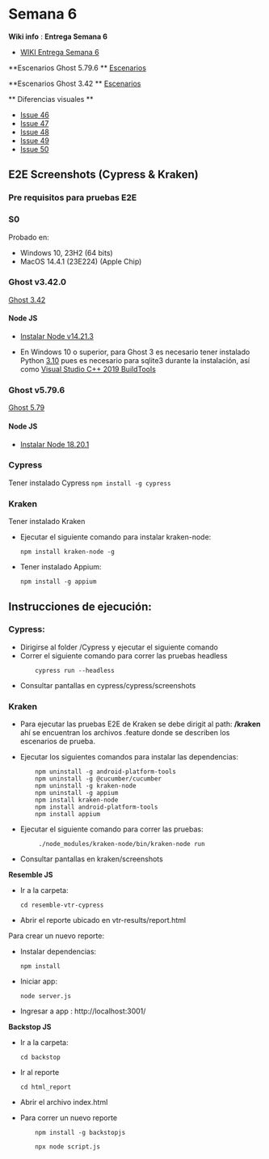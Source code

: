 # Semana 6

**Wiki info** :
**Entrega Semana 6**
- [WIKI Entrega Semana 6](https://github.com/jchernandezUA/tswdc-project/wiki#semana-6)

**Escenarios Ghost 5.79.6 **
[Escenarios](https://github.com/jchernandezUA/tswdc-project/wiki/Escenarios#5796)

**Escenarios Ghost 3.42 **
[Escenarios](https://github.com/jchernandezUA/tswdc-project/wiki/Escenarios#v342)

** Diferencias visuales **
- [Issue 46](https://github.com/jchernandezUA/tswdc-project/issues/46)
- [Issue 47](https://github.com/jchernandezUA/tswdc-project/issues/47)
- [Issue 48](https://github.com/jchernandezUA/tswdc-project/issues/48)
- [Issue 49](https://github.com/jchernandezUA/tswdc-project/issues/49)
- [Issue 50](https://github.com/jchernandezUA/tswdc-project/issues/50)

## E2E Screenshots (Cypress & Kraken)

### Pre requisitos para pruebas E2E

### S0
Probado en:

- Windows 10, 23H2 (64 bits)
- MacOS 14.4.1 (23E224) (Apple Chip)

### Ghost v3.42.0
[Ghost 3.42](https://ghost-nziq.onrender.com/)

#### Node JS
- [Instalar Node v14.21.3](https://nodejs.org/en/download)

* En Windows 10 o superior, para Ghost 3 es necesario tener instalado Python [3.10](https://www.python.org/downloads/windows/) pues es necesario para sqlite3 durante la instalación, así como
[Visual Studio C++ 2019 BuildTools](https://winstall.app/apps/Microsoft.VisualStudio.2019.BuildTools)

### Ghost v5.79.6
[Ghost 5.79](http://3.83.87.188/)

#### Node JS
- [Instalar Node 18.20.1](https://nodejs.org/en/download)

### Cypress
Tener instalado Cypress
    ```
    npm install -g cypress
    ```

### Kraken
Tener instalado Kraken
- Ejecutar el siguiente comando para instalar kraken-node:
    ```
    npm install kraken-node -g
    ```
- Tener instalado Appium:
    ```
    npm install -g appium
    ```
    
## Instrucciones de ejecución:

### Cypress:
 - Dirigirse al folder /Cypress y ejecutar el siguiente comando
 - Correr el siguiente comando para correr las pruebas headless
    ```
        cypress run --headless
    ```
 - Consultar pantallas en cypress/cypress/screenshots

### Kraken
- Para ejecutar las pruebas E2E de Kraken se debe dirigit al path: **/kraken** ahí se encuentran los archivos .feature donde se describen los escenarios de prueba.

- Ejecutar los siguientes comandos para instalar las dependencias:
    ```
        npm uninstall -g android-platform-tools
        npm uninstall -g @cucumber/cucumber
        npm uninstall -g kraken-node
        npm uninstall -g appium
        npm install kraken-node
        npm install android-platform-tools
        npm install appium
    ```
    

- Ejecutar el siguiente comando para correr las pruebas:
    ```
         ./node_modules/kraken-node/bin/kraken-node run
    ```
 - Consultar pantallas en kraken/screenshots

**Resemble JS**

- Ir a la carpeta:
    ```
    cd resemble-vtr-cypress
    ```

- Abrir el reporte ubicado en vtr-results/report.html

Para crear un nuevo reporte:

- Instalar dependencias:
    ```
    npm install
    ```

- Iniciar app:
    ```
    node server.js
    ```

- Ingresar a app : http://localhost:3001/


**Backstop JS**


- Ir a la carpeta:
    ```
    cd backstop
    ```
- Ir al reporte
    ```
    cd html_report
    ```
- Abrir el archivo index.html

- Para correr un nuevo reporte
    ```
        npm install -g backstopjs
    ```  
    
    ```
        npx node script.js
    ```

